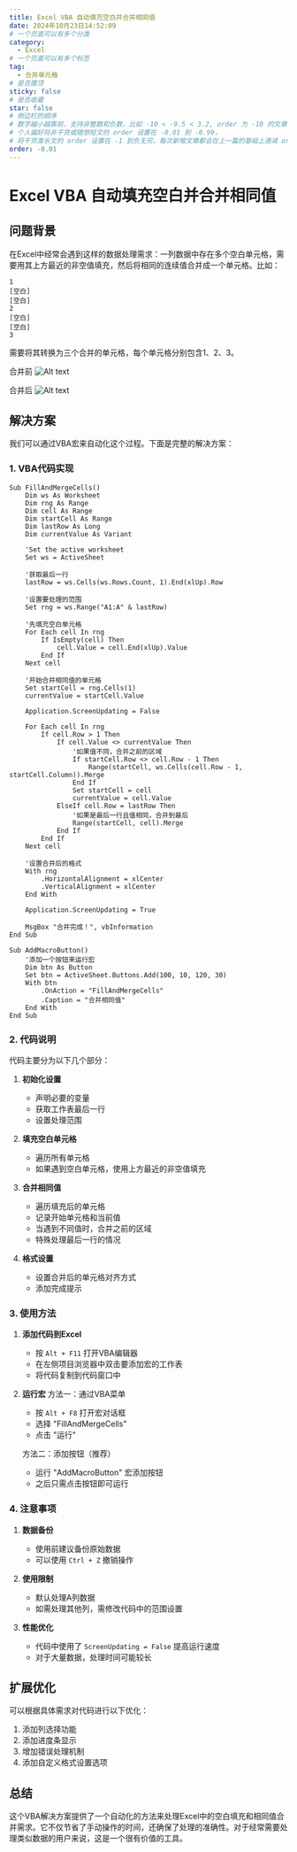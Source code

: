 ```yaml
---
title: Excel VBA 自动填充空白并合并相同值
date: 2024年10月23日14:52:09
# 一个页面可以有多个分类
category:
  - Excel
# 一个页面可以有多个标签
tag:
  - 合并单元格
# 是否置顶
sticky: false
# 是否收藏
star: false
# 侧边栏的顺序
# 数字越小越靠前，支持非整数和负数，比如 -10 < -9.5 < 3.2, order 为 -10 的文章会最靠上。
# 个人偏好将非干货或随想短文的 order 设置在 -0.01 到 -0.99，
# 将干货类长文的 order 设置在 -1 到负无穷。每次新增文章都会在上一篇的基础上递减 order 值。
order: -0.01
---
```

# Excel VBA 自动填充空白并合并相同值

## 问题背景

在Excel中经常会遇到这样的数据处理需求：一列数据中存在多个空白单元格，需要用其上方最近的非空值填充，然后将相同的连续值合并成一个单元格。比如：

```
1
[空白]
[空白]
2
[空白]
[空白]
3
```

需要将其转换为三个合并的单元格，每个单元格分别包含1、2、3。

合并前
![Alt text](img/excel-1.png)

合并后
![Alt text](img/excel-2.png)
## 解决方案

我们可以通过VBA宏来自动化这个过程。下面是完整的解决方案：

### 1. VBA代码实现

```vba
Sub FillAndMergeCells()
    Dim ws As Worksheet
    Dim rng As Range
    Dim cell As Range
    Dim startCell As Range
    Dim lastRow As Long
    Dim currentValue As Variant
    
    'Set the active worksheet
    Set ws = ActiveSheet
    
    '获取最后一行
    lastRow = ws.Cells(ws.Rows.Count, 1).End(xlUp).Row
    
    '设置要处理的范围
    Set rng = ws.Range("A1:A" & lastRow)
    
    '先填充空白单元格
    For Each cell In rng
        If IsEmpty(cell) Then
            cell.Value = cell.End(xlUp).Value
        End If
    Next cell
    
    '开始合并相同值的单元格
    Set startCell = rng.Cells(1)
    currentValue = startCell.Value
    
    Application.ScreenUpdating = False
    
    For Each cell In rng
        If cell.Row > 1 Then
            If cell.Value <> currentValue Then
                '如果值不同，合并之前的区域
                If startCell.Row <> cell.Row - 1 Then
                    Range(startCell, ws.Cells(cell.Row - 1, startCell.Column)).Merge
                End If
                Set startCell = cell
                currentValue = cell.Value
            ElseIf cell.Row = lastRow Then
                '如果是最后一行且值相同，合并到最后
                Range(startCell, cell).Merge
            End If
        End If
    Next cell
    
    '设置合并后的格式
    With rng
        .HorizontalAlignment = xlCenter
        .VerticalAlignment = xlCenter
    End With
    
    Application.ScreenUpdating = True
    
    MsgBox "合并完成！", vbInformation
End Sub

Sub AddMacroButton()
    '添加一个按钮来运行宏
    Dim btn As Button
    Set btn = ActiveSheet.Buttons.Add(100, 10, 120, 30)
    With btn
        .OnAction = "FillAndMergeCells"
        .Caption = "合并相同值"
    End With
End Sub
```

### 2. 代码说明

代码主要分为以下几个部分：

1. **初始化设置**
   - 声明必要的变量
   - 获取工作表最后一行
   - 设置处理范围

2. **填充空白单元格**
   - 遍历所有单元格
   - 如果遇到空白单元格，使用上方最近的非空值填充

3. **合并相同值**
   - 遍历填充后的单元格
   - 记录开始单元格和当前值
   - 当遇到不同值时，合并之前的区域
   - 特殊处理最后一行的情况

4. **格式设置**
   - 设置合并后的单元格对齐方式
   - 添加完成提示

### 3. 使用方法

1. **添加代码到Excel**
   - 按 `Alt + F11` 打开VBA编辑器
   - 在左侧项目浏览器中双击要添加宏的工作表
   - 将代码复制到代码窗口中

2. **运行宏**
   方法一：通过VBA菜单
   - 按 `Alt + F8` 打开宏对话框
   - 选择 "FillAndMergeCells"
   - 点击 "运行"

   方法二：添加按钮（推荐）
   - 运行 "AddMacroButton" 宏添加按钮
   - 之后只需点击按钮即可运行

### 4. 注意事项

1. **数据备份**
   - 使用前建议备份原始数据
   - 可以使用 `Ctrl + Z` 撤销操作

2. **使用限制**
   - 默认处理A列数据
   - 如需处理其他列，需修改代码中的范围设置

3. **性能优化**
   - 代码中使用了 `ScreenUpdating = False` 提高运行速度
   - 对于大量数据，处理时间可能较长

## 扩展优化

可以根据具体需求对代码进行以下优化：

1. 添加列选择功能
2. 添加进度条显示
3. 增加错误处理机制
4. 添加自定义格式设置选项

## 总结

这个VBA解决方案提供了一个自动化的方法来处理Excel中的空白填充和相同值合并需求。它不仅节省了手动操作的时间，还确保了处理的准确性。对于经常需要处理类似数据的用户来说，这是一个很有价值的工具。
